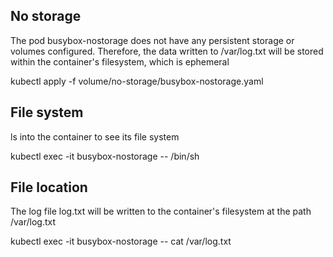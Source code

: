 ## No storage ##
The pod busybox-nostorage does not have any persistent storage or volumes configured. Therefore, the data written to /var/log.txt will be stored within the container's filesystem, which is ephemeral

kubectl apply -f volume/no-storage/busybox-nostorage.yaml

## File system ##
ls into the container to see its file system

kubectl exec -it busybox-nostorage -- /bin/sh

## File location ##
The log file log.txt will be written to the container's filesystem at the path /var/log.txt

kubectl exec -it busybox-nostorage -- cat /var/log.txt
